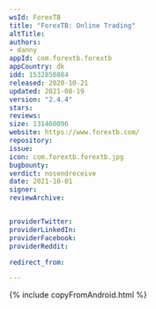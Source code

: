 ```yaml
---
wsId: ForexTB
title: "ForexTB: Online Trading"
altTitle: 
authors:
- danny
appId: com.forextb.forextb
appCountry: dk
idd: 1532850884
released: 2020-10-21
updated: 2021-08-19
version: "2.4.4"
stars: 
reviews: 
size: 131460096
website: https://www.forextb.com/
repository: 
issue: 
icon: com.forextb.forextb.jpg
bugbounty: 
verdict: nosendreceive
date: 2021-10-01
signer: 
reviewArchive:


providerTwitter: 
providerLinkedIn: 
providerFacebook: 
providerReddit: 

redirect_from:

---
```



 {% include copyFromAndroid.html %}

